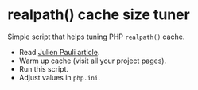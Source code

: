 # realpath() cache size tuner

Simple script that helps tuning PHP `realpath()` cache.

- Read [Julien Pauli article](https://jpauli.github.io/2014/06/30/realpath-cache.html).
- Warm up cache (visit all your project pages).
- Run this script.
- Adjust values in `php.ini`.
